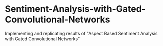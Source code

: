# Sentiment-Analysis-with-Gated-Convolutional-Networks
Implementing and replicating results of "Aspect Based Sentiment Analysis with Gated Convolutional Networks"
